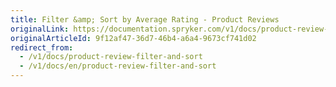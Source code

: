 ```yaml
---
title: Filter &amp; Sort by Average Rating - Product Reviews
originalLink: https://documentation.spryker.com/v1/docs/product-review-filter-and-sort
originalArticleId: 9f12af47-36d7-46b4-a6a4-9673cf741d02
redirect_from:
  - /v1/docs/product-review-filter-and-sort
  - /v1/docs/en/product-review-filter-and-sort
---
```



